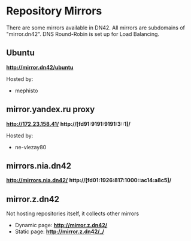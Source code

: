 # Repository Mirrors

There are some mirrors available in DN42. All mirrors are subdomains of "mirror.dn42". DNS Round-Robin is set up for Load Balancing.


## Ubuntu 
**http://mirror.dn42/ubuntu**

Hosted by:
* mephisto


## mirror.yandex.ru proxy 
**http://172.23.158.41/**
**http://[fd91:9191:9191:3::1]/**

Hosted by:
* ne-vlezay80

## mirrors.nia.dn42
**http://mirrors.nia.dn42/**
**http://[fd01:1926:817:1000::ac14:a8c5]/**

## mirror.z.dn42

Not hosting repositories itself, it collects other mirrors

* Dynamic page: **http://mirror.z.dn42/**
* Static page: **http://mirror.z.dn42/_/**


